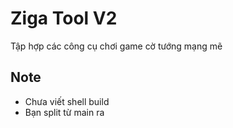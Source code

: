 # Ziga Tool V2
  Tập hợp các công cụ chơi game cờ tướng mạng mẽ

## Note
- Chưa viết shell build
- Bạn split từ main ra